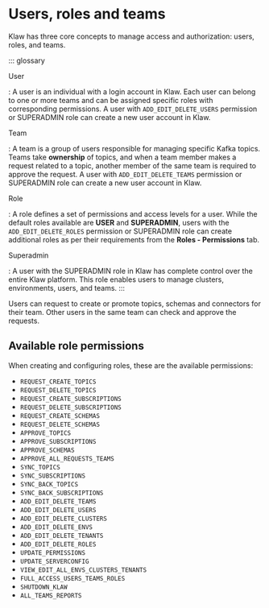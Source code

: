 # Users, roles and teams

Klaw has three core concepts to manage access and authorization: users,
roles, and teams.

::: glossary

User

:   A user is an individual with a login account in Klaw. Each user can
    belong to one or more teams and can be assigned specific roles with
    corresponding permissions. A user with `ADD_EDIT_DELETE_USERS`
    permission or SUPERADMIN role can create a new user account in Klaw.

Team

:   A team is a group of users responsible for managing specific Kafka
    topics. Teams take **ownership** of topics, and when a team member
    makes a request related to a topic, another member of the same team
    is required to approve the request. A user with
    `ADD_EDIT_DELETE_TEAMS` permission or SUPERADMIN role can create a
    new user account in Klaw.

Role

:   A role defines a set of permissions and access levels for a user.
    While the default roles available are **USER** and **SUPERADMIN**,
    users with the `ADD_EDIT_DELETE_ROLES` permission or SUPERADMIN role
    can create additional roles as per their requirements from the
    **Roles - Permissions** tab.

Superadmin

:   A user with the SUPERADMIN role in Klaw has complete control over
    the entire Klaw platform. This role enables users to manage
    clusters, environments, users, and teams.
:::

Users can request to create or promote topics, schemas and connectors
for their team. Other users in the same team can check and approve the
requests.

## Available role permissions

When creating and configuring roles, these are the available
permissions:

-   `REQUEST_CREATE_TOPICS`
-   `REQUEST_DELETE_TOPICS`
-   `REQUEST_CREATE_SUBSCRIPTIONS`
-   `REQUEST_DELETE_SUBSCRIPTIONS`
-   `REQUEST_CREATE_SCHEMAS`
-   `REQUEST_DELETE_SCHEMAS`
-   `APPROVE_TOPICS`
-   `APPROVE_SUBSCRIPTIONS`
-   `APPROVE_SCHEMAS`
-   `APPROVE_ALL_REQUESTS_TEAMS`
-   `SYNC_TOPICS`
-   `SYNC_SUBSCRIPTIONS`
-   `SYNC_BACK_TOPICS`
-   `SYNC_BACK_SUBSCRIPTIONS`
-   `ADD_EDIT_DELETE_TEAMS`
-   `ADD_EDIT_DELETE_USERS`
-   `ADD_EDIT_DELETE_CLUSTERS`
-   `ADD_EDIT_DELETE_ENVS`
-   `ADD_EDIT_DELETE_TENANTS`
-   `ADD_EDIT_DELETE_ROLES`
-   `UPDATE_PERMISSIONS`
-   `UPDATE_SERVERCONFIG`
-   `VIEW_EDIT_ALL_ENVS_CLUSTERS_TENANTS`
-   `FULL_ACCESS_USERS_TEAMS_ROLES`
-   `SHUTDOWN_KLAW`
-   `ALL_TEAMS_REPORTS`
